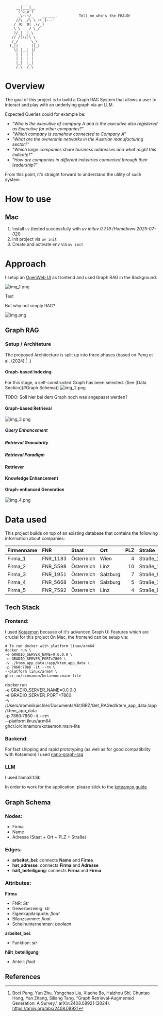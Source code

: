 ```
        ___
     __|___|__
      ('o_o')
      _\~-~/_    ______.          Tell me who's the FRAUD!
     //\__/\ \ ~(_]---'   
    / )O  O( .\/_)
    \ \    / \_/
    )/_|  |_\
   // /(\/)\ \
   /_/      \_\
  (_||      ||_)
    \| |__| |/
     | |  | |
     | |  | |
     |_|  |_|
     /_\  /_\
```

# Overview
The goal of this project is to build a Graph RAG System that allows a user to interact and play with an underlying graph via an LLM.

Expected Queries could for example be: 

- _"Who is the executive of company A and is the executive also registered as Executive for other companies?"_
- _"Which company is somehow connected to Company A"_
- _"What are the ownership networks in the Austrian manufacturing sector?"_
-  _"Which large companies share business addresses and what might this indicate?"_
- _"How are companies in different industries connected through their leadership?"_

From this point, it's straight forward to understand the utility of such system. 

# How to use
## Mac
1. Install `uv` (tested successfully with _uv inituv 0.7.19 (Homebrew 2025-07-02)_)
2. init project via `uv init`
3. Create and activate env via `uv init`


# Approach

I setup an [OpenWeb UI](https://github.com/open-webui/open-webui) as frontend and used Graph RAG in the Background.

![img_1.png](img_1.png)


Test

But why not simply RAG? 

![img.png](img.png)


## Graph RAG

### Setup / Architeture
The proposed Architecture is split up into three phases (based on Peng et al. (2024) [^1] .)

#### Graph-based Indexing
For this stage, a self-constructed Graph has been selected. (See [Data Section](#Graph Schema))
![img_2.png](img_2.png)

TODO: Soll hier bei dem Graph noch was angepasst werden? 

#### Graph-based Retrieval
![img_3.png](img_3.png)

##### Query Enhancement
##### Retrieval Granularity
##### Retrieval Paradigm
#### Retriever
#### Knowledge Enhancement
#### Graph-enhanced Generation
![img_4.png](img_4.png)

# Data used
This project builds on top of an existing database that contains the following information about companies: 

| Firmenname | FNR      | Staat      | Ort      | PLZ | Straße    | Gewerbezweig   | Funktion        | Name   |      Eigenkapitalquote |      Bilanzsumme |
|:-----------|:---------|:-----------|:---------|----:|:----------|:---------------|:----------------|:-------|-----------------------:|-----------------:|
| Firma_1    | FNR_1183 | Österreich | Wien     | 4   | Straße_16 | Dienstleistung | Geschäftsführer | Name_1 |                   0.26 |      18305192.02 |
| Firma_2    | FNR_5598 | Österreich | Linz     | 10  | Straße_18 | Dienstleistung | Geschäftsführer | Name_2 |                   0.40 |      48561563.92 |
| Firma_3    | FNR_1951 | Österreich | Salzburg | 7   | Straße_8  | Handel         | Geschäftsführer | Name_3 |                   0.28 |      86135816.00 |
| Firma_4    | FNR_5668 | Österreich | Salzburg | 5   | Straße_18 | Handel         | Geschäftsführer | Name_4 |                   0.23 |      89724725.07 |
| Firma_5    | FNR_7592 | Österreich | Linz     | 4   | Straße_8  | Produktion     | Geschäftsführer | Name_5 |                   0.31 |                  |



## Tech Stack
 ### Frontend: 
I used [Kotaemon](https://github.com/Cinnamon/kotaemon) because of it's advanced Graph UI Features which are crucial for this project
On Mac, the frontend can be setup via: 
```
# To run docker with platform linux/arm64
docker run \
-e GRADIO_SERVER_NAME=0.0.0.0 \
-e GRADIO_SERVER_PORT=7860 \
-v ./ktem_app_data:/app/ktem_app_data \
-p 7860:7860 -it --rm \
--platform linux/arm64 \
ghcr.io/cinnamon/kotaemon:main-lite
```

docker run \
-e GRADIO_SERVER_NAME=0.0.0.0 \
-e GRADIO_SERVER_PORT=7860 \
-v /Users/dominikpichler/Documents/Git/BRZ/Get_RAGed/ktem_app_data:/app/ktem_app_data \
-p 7860:7860 -it --rm \
--platform linux/arm64 \
ghcr.io/cinnamon/kotaemon:main-lite

### Backend: 
For fast shipping and rapid prototyping (as well as for good compatibility with Kotaemon) I used [nano-graph-rag](https://github.com/gusye1234/nano-graphrag)


### LLM
I used llama3.1:8b

In order to work for the application, please stick to the [koteamon guide](https://cinnamon.github.io/kotaemon/local_model/)

## Graph Schema
### Nodes:
 - Firma
 - Name 
 - Adresse (Staat + Ort + PLZ + Straße)

### Edges:
- **arbeitet_bei**: connects **Name** and **Firma** 
- **hat_adresse**: connects **Firma** and **Adresse**
- **hält_beteiligung**: connects **Firma** and **Firma**

### Attributes: 
**Firma**
- FNR: _Str_
- Gewerbezweig: _str_
- Eigenkapitalquote: _float_
- Bilanzsumme: _float_
- Scheinunternehmen: _boolean_

**arbeitet_bei**:
- Funktion: _str_

**hält_beteiligung**: 
- Anteil: _float_

## References

[^1]: Boci Peng, Yun Zhu, Yongchao Liu, Xiaohe Bo, Haizhou Shi, Chuntao Hong, Yan Zhang, Siliang Tang. "Graph Retrieval-Augmented Generation: A Survey." arXiv:2408.08921 (2024). https://arxiv.org/abs/2408.08921
